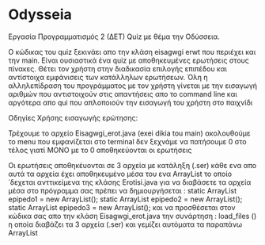 # Odysseia
Εργασία Προγραμματισμός 2 (ΔΕΤ)
Quiz με θέμα την Οδύσσεια.

Ο κώδικας του quiz ξεκινάει απο την κλάση eisagwgi erwt που περιέχει και την main. Είναι ουσιαστικά ένα quiz με αποθηκευμένες ερωτήσεις στους πίνακες. Θέτει τον χρήστη στην διαδικασία επιλογής επιπέδου και αντίστοιχα εμφάνισεις των κατάλληλων ερωτήσεων. Όλη η αλληλεπίδραση του προγράμματος με τον χρήστη γίνεται με την εισαγωγή αριθμών που αντιστοιχούν στις απαντήσεις απο το command line και αργότερα απο qui που απλοποιούν την εισαγωγή του χρήστη στο παιχνίδι

Οδηγίες Χρήσης εισαγωγής ερώτησης:

Τρέχουμε το αρχείο Eisagwgi_erot.java (exei dikia tou main)
ακολουθούμε το menu που εμφανίζεται στο terminal
δεν ξεχνάμε να πατήσουμε 0 στο τέλος γιατί ΜΟΝΟ με το 0 αποθηκεύονται οι ερωτήσεις 

Οι ερωτήσεις αποθηκέυονται σε 3 αρχεία  με κατάληξη (.ser)
κάθε ενα απο αυτά τα αρχεία έχει αποθηκευμένο μέσα του ενα ArrayList το οποίο ΄δεχεται ανττικείμενα της κλάσης Εrotisi.java
για να διαβάσετε τα αρχεία μέσα στο πρόγραμμα σας πρέπει να δημιουργήσεται  : 
	static ArrayList<Erotisi> epipedo1 = new ArrayList<Erotisi>();
	static ArrayList<Erotisi> epipedo2 = new ArrayList<Erotisi>();
	static ArrayList<Erotisi> epipedo3 = new ArrayList<Erotisi>();
   και να προσθέσεται στον κώδικα σας απο την κλάση Eisagwgi_erot.java την συνάρτηση  : load_files () η οποία διαβάζει τα 3 αρχεία (.ser) και γεμίζει αυτόματα τα παραπάνω ArrayList
  


